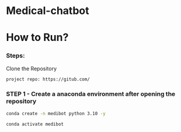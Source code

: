 # Medical-chatbot

# How to Run?
### Steps:

Clone the Repository

```bash
project repo: https://gitub.com/
```
### STEP 1 - Create a anaconda environment after opening the repository

```bash
conda create -n medibot python 3.10 -y
```

```bash
conda activate medibot
```
